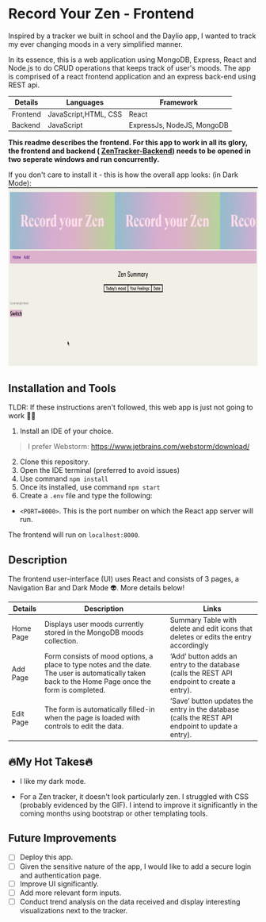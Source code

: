 
# Record Your Zen - Frontend

Inspired by a tracker we built in school and the Daylio app, I wanted to track my ever changing moods in a very simplified manner.

In its essence, this is a web application using  MongoDB, Express, React and Node.js to do CRUD operations that keeps track of user's moods.  The app is comprised of a react frontend application and an express back-end using REST api. 

Details|Languages|Framework|
|--|--|--|
|Frontend  |JavaScript,HTML, CSS |React |
|Backend  | JavaScript| ExpressJs, NodeJS, MongoDB |

**This readme describes the frontend. For this app to work in all its glory, the frontend and backend ( [ZenTracker-Backend](https://github.com/Yas7777/ZenTracker-Backend)) needs to be opened in two seperate windows and run concurrently.**

If you don't care to install it - this is how the overall app looks:
(in Dark Mode):
<img src="https://github.com/Yas7777/ZenTracker-Backend/blob/master/readme_assets/DarkMode.gif" width="860" height="360" />

## Installation and Tools

TLDR: If these instructions aren't followed, this web app is just not going to work  🤷‍♀️

1. Install an IDE of your choice.
> I prefer Webstorm: https://www.jetbrains.com/webstorm/download/
2. Clone this repository.
3. Open the IDE terminal (preferred to avoid issues)
4. Use command `npm install`
5. Once its installed, use command `npm start`
6. Create a `.env` file and type the following:
-  `<PORT=8000>`. This is the port number on which the React app server will  run.

The frontend will run on `localhost:8000`.

##  Description

The frontend user-interface (UI) uses React and consists of 3 pages, a Navigation Bar and Dark Mode  :alien:. More details below!

Details|Description|Links|
|--|--|--|
|Home Page |Displays user moods currently stored in the MongoDB moods collection.| Summary Table with delete and edit icons that deletes or edits the entry accordingly|
|Add Page |Form consists of mood options, a place to type notes and the date. The user is automatically taken back to the Home Page once the form is completed. |‘Add’ button adds an entry to the database (calls the REST API endpoint to create a entry). |
|Edit Page | The form is automatically filled-in when the page is loaded with controls to edit the data.| ‘Save’ button updates the entry in the database (calls the REST API endpoint to update a entry).

##  🔥My Hot Takes🔥

* I like my dark mode.

* For a Zen tracker, it doesn't look particularly zen.  I struggled with CSS (probably evidenced by the GIF). I intend to improve it significantly in the coming months using bootstrap or other templating tools.

##  Future Improvements

* [ ] Deploy this app.
* [ ] Given the sensitive nature of the app, I would like to add a secure login and authentication page.
* [ ] Improve UI significantly.
* [ ] Add more relevant form inputs.
* [ ] Conduct trend analysis on the data received and display interesting visualizations next to the tracker.  
